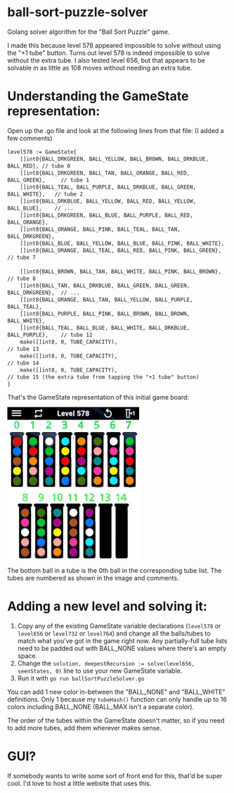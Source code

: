 # ball-sort-puzzle-solver
Golang solver algorithm for the "Ball Sort Puzzle" game.

I made this because level 578 appeared impossible to solve without using the "+1 tube" button. Turns out level 578 is indeed impossible to solve without the extra tube. I also tested level 656, but that appears to be solvable in as little as 108 moves without needing an extra tube.

# Understanding the GameState representation:
Open up the .go file and look at the following lines from that file: (I added a few comments)

    level578 := GameState{
		[]int8{BALL_DRKGREEN, BALL_YELLOW, BALL_BROWN, BALL_DRKBLUE, BALL_RED}, // tube 0
		[]int8{BALL_DRKGREEN, BALL_TAN, BALL_ORANGE, BALL_RED, BALL_GREEN},     // tube 1
		[]int8{BALL_TEAL, BALL_PURPLE, BALL_DRKBLUE, BALL_GREEN, BALL_WHITE},   // tube 2
		[]int8{BALL_DRKBLUE, BALL_YELLOW, BALL_RED, BALL_YELLOW, BALL_BLUE},    // ...
		[]int8{BALL_DRKGREEN, BALL_BLUE, BALL_PURPLE, BALL_RED, BALL_ORANGE},
		[]int8{BALL_ORANGE, BALL_PINK, BALL_TEAL, BALL_TAN, BALL_DRKGREEN},
		[]int8{BALL_BLUE, BALL_YELLOW, BALL_BLUE, BALL_PINK, BALL_WHITE},
		[]int8{BALL_ORANGE, BALL_TEAL, BALL_RED, BALL_PINK, BALL_GREEN},        // tube 7

		[]int8{BALL_BROWN, BALL_TAN, BALL_WHITE, BALL_PINK, BALL_BROWN},        // tube 8
		[]int8{BALL_TAN, BALL_DRKBLUE, BALL_GREEN, BALL_GREEN, BALL_DRKGREEN},  // ...
		[]int8{BALL_ORANGE, BALL_TAN, BALL_YELLOW, BALL_PURPLE, BALL_TEAL},
		[]int8{BALL_PURPLE, BALL_PINK, BALL_BROWN, BALL_BROWN, BALL_WHITE},
		[]int8{BALL_TEAL, BALL_BLUE, BALL_WHITE, BALL_DRKBLUE, BALL_PURPLE},    // tube 12
		make([]int8, 0, TUBE_CAPACITY),                                         // tube 13
		make([]int8, 0, TUBE_CAPACITY),                                         // tube 14
		make([]int8, 0, TUBE_CAPACITY),                                         // tube 15 (the extra tube from tapping the "+1 tube" button)
    }

That's the GameState representation of this initial game board:

![Reference screenshot for level 578 of the ball sort puzzle game](https://github.com/AnthonyFaubert/ball-sort-puzzle-solver/blob/master/Level578Example.jpg?raw=true)

The bottom ball in a tube is the 0th ball in the corresponding tube list. The tubes are numbered as shown in the image and comments.

# Adding a new level and solving it:
1. Copy any of the existing GameState variable declarations (`level578` or `level656` or `level732` or `level764`) and change all the balls/tubes to match what you've got in the game right now.
Any partially-full tube lists need to be padded out with BALL_NONE values where there's an empty space.
2. Change the `solution, deepestRecursion := solve(level656, seenStates, 0)` line to use your new GameState variable.
3. Run it with `go run ballSortPuzzleSolver.go`

You can add 1 new color in-between the "BALL_NONE" and "BALL_WHITE" definitions. Only 1 because my `tubeHash()` function can only handle up to 16 colors including BALL_NONE (BALL_MAX isn't a separate color).

The order of the tubes within the GameState doesn't matter, so if you need to add more tubes, add them wherever makes sense.

# GUI?
If somebody wants to write some sort of front end for this, that'd be super cool. I'd love to host a little website that uses this.
